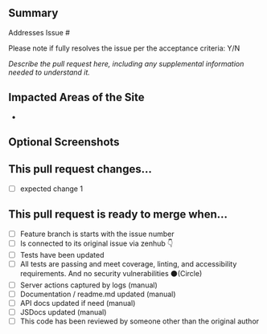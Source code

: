 ﻿---
name: Release Pull Request Template
about: A pull request template for PRs from `dev` to `master` and thus release to production

---

## Summary
Addresses Issue # 

Please note if fully resolves the issue per the acceptance criteria: Y/N

*Describe the pull request here, including any supplemental information needed to understand it.*

## Impacted Areas of the Site
- 

## Optional Screenshots

## This pull request changes...
- [ ] expected change 1

## This pull request is ready to merge when...
- [ ] Feature branch is starts with the issue number
- [ ] Is connected to its original issue via zenhub 👇
- [ ] Tests have been updated 
- [ ] All tests are passing and meet coverage, linting, and accessibility requirements. And no security vulnerabilities ⚫️(Circle)
- [ ] Server actions captured by logs (manual)
- [ ] Documentation / readme.md updated (manual)
- [ ] API docs updated if need (manual)
- [ ] JSDocs updated (manual)
- [ ] This code has been reviewed by someone other than the original author
